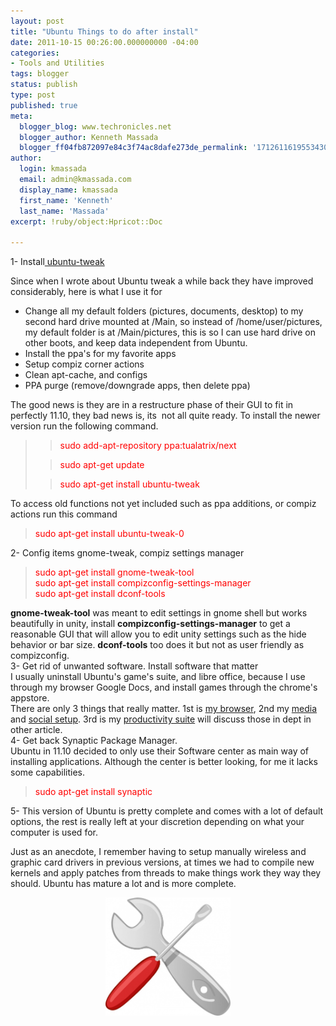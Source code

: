 ```yaml
---
layout: post
title: "Ubuntu Things to do after install"
date: 2011-10-15 00:26:00.000000000 -04:00
categories:
- Tools and Utilities
tags: blogger
status: publish
type: post
published: true
meta:
  blogger_blog: www.techronicles.net
  blogger_author: Kenneth Massada
  blogger_ff04fb872097e84c3f74ac8dafe273de_permalink: '1712611619553430431'
author:
  login: kmassada
  email: admin@kmassada.com
  display_name: kmassada
  first_name: 'Kenneth'
  last_name: 'Massada'
excerpt: !ruby/object:Hpricot::Doc

---
```

<p>1- Install<a href="http://www.techronicles.net/2009/05/ubuntu-tweaks.html"> ubuntu-tweak</a></p>
<p>Since when I wrote about Ubuntu tweak a while back they have improved considerably, here is what I use it for</p>
<ul>
<li>Change all my default folders (pictures, documents, desktop) to my second hard drive mounted at /Main, so instead of /home/user/pictures, my default folder is at /Main/pictures, this is so I can use hard drive on other boots, and keep data independent from Ubuntu. </li>
<li>Install the ppa's for my favorite apps</li>
<li>Setup compiz corner actions</li>
<li>Clean apt-cache, and configs</li>
<li>PPA purge (remove/downgrade apps, then delete ppa)</li>
</ul>
<div>The good news is they are in a restructure phase of their GUI to fit in perfectly 11.10, they bad news is, its  not all quite ready. To install the newer version run the following command. </div>
<div></div>
<blockquote><blockquote><span style="color:red;font-family:inherit;">sudo add-apt-repository ppa:tualatrix/next</span></p></blockquote>
<blockquote><p><span style="color:red;font-family:inherit;">sudo apt-get update</span></p></blockquote>
<blockquote><p><span style="color:red;font-family:inherit;">sudo apt-get install ubuntu-tweak</span></p></blockquote>
</blockquote>
<p>To access old functions not yet included such as ppa additions, or compiz actions run this command</p>
<blockquote><p><span style="color:red;">sudo apt-get install ubuntu-tweak-0</span></p></blockquote>
<p>2- Config items gnome-tweak, compiz settings manager</p>
<p>
<blockquote><span style="color:red;">sudo apt-get install gnome-tweak-tool<br />sudo apt-get install compizconfig-settings-manager<br />sudo apt-get install dconf-tools</span></p></blockquote>
<div></div>
<div><b>gnome-tweak-tool</b> was meant to edit settings in gnome shell but works beautifully in unity, install <b>compizconfig-settings-manager</b> to get a reasonable GUI that will allow you to edit unity settings such as the hide behavior or bar size. <b>dconf-tools</b> too does it but not as user friendly as compizconfig. </div>
<div></div>
<div>3- Get rid of unwanted software. Install software that matter</div>
<div></div>
<div>I usually uninstall Ubuntu's game's suite, and libre office, because I use through my browser Google Docs, and install games through the chrome's appstore. </div>
<div></div>
<div>There are only 3 things that really matter. 1st is <a href="http://www.techronicles.net/2011/10/ubuntu-1110-chrome-chromium.html">my browser</a>, 2nd my <a href="http://www.techronicles.net/2011/10/ubuntu-1110-media-and-social.html">media</a> and <a href="http://www.techronicles.net/2011/10/ubuntu-1110-social.html">social setup</a>. 3rd is my <a href="http://www.techronicles.net/2011/10/ubuntu-1110-chrome-chromium.html">productivity suite</a> will discuss those in dept in other article. </div>
<div></div>
<div>4- Get back Synaptic Package Manager. </div>
<div></div>
<div>Ubuntu in 11.10 decided to only use their Software center as main way of installing applications. Although the center is better looking, for me it lacks some capabilities. </div>
<div></div>
<blockquote><p><span style="color:red;">sudo apt-get install synaptic</span></p></blockquote>
<div></div>
<div>5- This version of Ubuntu is pretty complete and comes with a lot of default options, the rest is really left at your discretion depending on what your computer is used for.</p>
<p>Just as an anecdote, I remember having to setup manually wireless and graphic card drivers in previous versions, at times we had to compile new kernels and apply patches from threads to make things work they way they should. Ubuntu has mature a lot and is more complete.</p>
<div class="separator" style="clear:both;text-align:center;"><a href="http://techronilces.files.wordpress.com/2011/10/3ade2-hardware-tools-workshop-screwdriver-wrench-clip-art.jpg" style="margin-left:1em;margin-right:1em;"><img border="0" height="189" src="/images/wp/3ade2-hardware-tools-workshop-screwdriver-wrench-clip-art.jpg?w=300" width="200" /></a></div>
<p></div>
<div></div>
